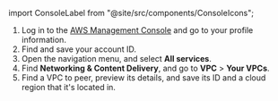 import ConsoleLabel from "@site/src/components/ConsoleIcons";

1. Log in to the [AWS Management Console](https://console.aws.amazon.com) and go to your
   profile information.
1. Find and save your account ID.
1. Open the navigation menu, and select **All services**.
1. Find **Networking & Content Delivery**, and go to **VPC** > **Your VPCs**.
1. Find a VPC to peer, preview its details, and save its ID and a cloud region that it's
   located in.
